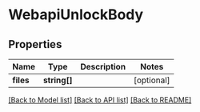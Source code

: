 # WebapiUnlockBody

## Properties
Name | Type | Description | Notes
------------ | ------------- | ------------- | -------------
**files** | **string[]** |  | [optional] 

[[Back to Model list]](../../README.md#documentation-for-models) [[Back to API list]](../../README.md#documentation-for-api-endpoints) [[Back to README]](../../README.md)

